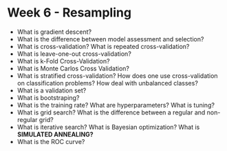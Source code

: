 # Week 6 - Resampling
- What is gradient descent?
- What is the difference between model assessment and selection?
- What is cross-validation? What is repeated cross-validation?
- What is leave-one-out cross-validation?
- What is k-Fold Cross-Validation?
- What is Monte Carlos Cross Validation?
- What is stratified cross-validation? How does one use cross-validation on classification problems? How deal with unbalanced classes?
- What is a validation set? 
- What is bootstraping?
- What is the training rate? What are hyperparameters? What is tuning?
- What is grid search? What is the difference between a regular and non-regular grid?
- What is iterative search? What is Bayesian optimization? What is **SIMULATED ANNEALING?**
- What is the ROC curve?